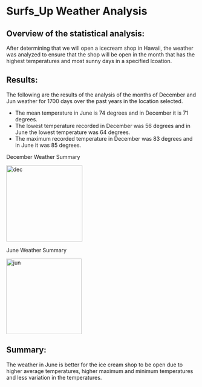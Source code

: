# Surfs_Up Weather Analysis



## Overview of the statistical analysis:
After determining that we will open a icecream shop in Hawaii, the weather was analyzed to ensure that the shop will be open in the month that has the highest temperatures and most sunny days in a specified lcoation.

## Results:
The following are the results of the analysis of the months of December and Jun weather for 1700 days over the past years in the location selected.

* The mean temperature in June is 74 degrees and in December it is 71 degrees.
* The lowest temperature recorded in December was 56 degrees and in June the lowest temperature was 64 degrees.
* The maximum recorded temperature in December was 83 degrees and in June it was 85 degrees.

December Weather Summary
<P></P>
<img width="201" alt="dec" src="https://user-images.githubusercontent.com/103082844/206223615-ee3495a0-d282-42ba-a359-a9d09e93c422.png">
<P></P>
June Weather Summary
<P></P>
<img width="199" alt="jun" src="https://user-images.githubusercontent.com/103082844/206223746-cc10b0e4-54da-4322-b37c-35800b2def8c.png">
<P></P>

## Summary:

The weather in June is better for the ice cream shop to be open due to higher average temperatures, higher maximum and minimum temperatures and less variation in the temperatures.
